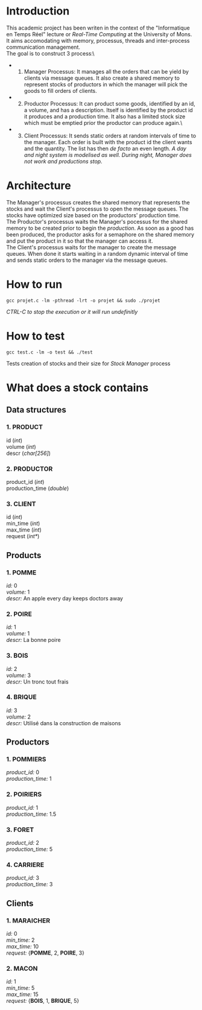 # Introduction
This academic project has been writen in the context of the "Informatique en Temps Réel" lecture or _Real-Time Computing_ at the University of Mons.
It aims accomodating with memory, processus, threads and inter-process communication management.\
The goal is to construct 3 process:\
- 1. Manager Processus: It manages all the orders that can be yield by clients via message queues. It also create a shared memory to represent stocks of productors in which the manager will pick the goods to fill orders of clients.
- 2. Productor Processus: It can product some goods, identified by an id, a volume, and has a description. Itself is identified by the product id it produces and a production time. It also has a limited stock size which must be emptied prior the productor can produce again.\
- 3. Client Processus: It sends static orders at random intervals of time to the manager. Each order is built with the product id the client wants and the quantity. The list has then _de facto_ an even length.
_A day and night system is modelised as well. During night, Manager does not work and productions stop._

# Architecture
The Manager's processus creates the shared memory that represents the stocks and wait the Client's processus to open the message queues. The stocks have optimized size based on the productors' production time.\
The Productor's processus waits the Manager's pocessus for the shared memory to be created prior to begin the _production_. As soon as a good has been produced, the productor asks for a semaphore on the shared memory and put the product in it so that the manager can access it.\
The Client's processus waits for the manager to create the message queues. When done it starts waiting in a random dynamic interval of time and sends static orders to the manager via the message queues.

# How to run
```
gcc projet.c -lm -pthread -lrt -o projet && sudo ./projet
```
*CTRL-C to stop the execution or it will run undefinitly*

# How to test
```
gcc test.c -lm -o test && ./test
```
Tests creation of stocks and their size for *Stock Manager* process

# What does a stock contains
## Data structures
### 1. PRODUCT
id (*int*)  
volume (*int*)  
descr (*char\[256\]*)
### 2. PRODUCTOR
product_id (*int*)  
production_time (*double*)  
### 3. CLIENT
id (*int*)  
min_time (*int*)  
max_time (*int*)  
request (*int\**)  

## Products
### 1. POMME
*id:* 0  
*volume:* 1  
*descr:* An apple every day keeps doctors away  
### 2. POIRE
*id:* 1  
*volume:* 1  
*descr:* La bonne poire  
### 3. BOIS
*id:* 2  
*volume:* 3  
*descr:* Un tronc tout frais  
### 4. BRIQUE
*id:* 3  
*volume:* 2  
*descr:* Utilisé dans la construction de maisons  

## Productors
### 1. POMMIERS
*product_id:* 0  
*production_time:* 1  
### 2. POIRIERS
*product_id:* 1  
*production_time:* 1.5  
### 3. FORET
*product_id:* 2  
*production_time:* 5  
### 4. CARRIERE
*product_id:* 3  
*production_time:* 3  

## Clients
### 1. MARAICHER
*id:* 0  
*min_time:* 2  
*max_time:* 10  
*request:* {**POMME**, 2, **POIRE**, 3}  
### 2. MACON
*id:* 1  
*min_time:* 5  
*max_time:* 15  
*request:* {**BOIS**, 1, **BRIQUE**, 5}  
